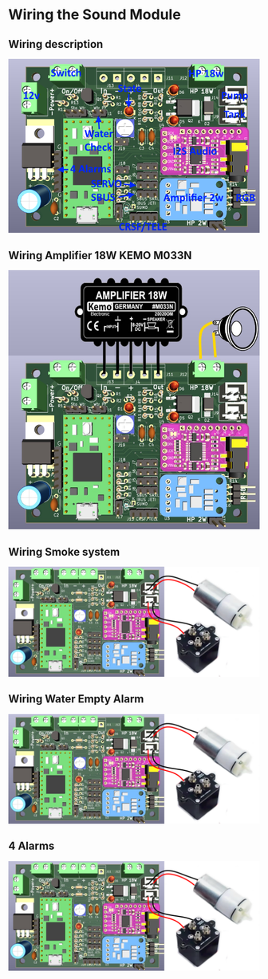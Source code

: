 # Wiring the Sound Module

## Wiring description
![](https://github.com/pierrotm777/SoundModule_Teensy4.0-version/blob/main/Wiring.png)  

## Wiring Amplifier 18W KEMO M033N
![](https://github.com/pierrotm777/SoundModule_Teensy4.0-version/blob/main/ampli18w.jpg)  

## Wiring Smoke system
![](https://github.com/pierrotm777/SoundModule_Teensy4.0-version/blob/main/Module%26Smoke%26Blower.png)  

## Wiring Water Empty Alarm
![](https://github.com/pierrotm777/SoundModule_Teensy4.0-version/blob/main/Module%26Smoke%26Blower.png)  

## 4 Alarms
![](https://github.com/pierrotm777/SoundModule_Teensy4.0-version/blob/main/Module%26Smoke%26Blower.png)  